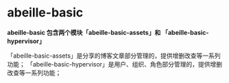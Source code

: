 # abeille-basic

**abeille-basic 包含两个模块「abeille-basic-assets」和 「abeille-basic-hypervisor」**

「abeille-basic-assets」是分享的博客文章部分管理的，提供增删改查等一系列功能；
「abeille-basic-hypervisor」是用户、组织、角色部分管理的，提供增删改查等一系列功能；
